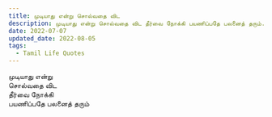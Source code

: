 ```yaml
---
title: முடியாது என்று சொல்வதை விட
description: முடியாது என்று சொல்வதை விட தீர்வை நோக்கி பயணிப்பதே பலனைத் தரும்.
date: 2022-07-07
updated_date: 2022-08-05
tags:
  - Tamil Life Quotes
---
```


முடியாது என்று  
சொல்வதை விட  
தீர்வை நோக்கி  
பயணிப்பதே பலனைத் தரும்
